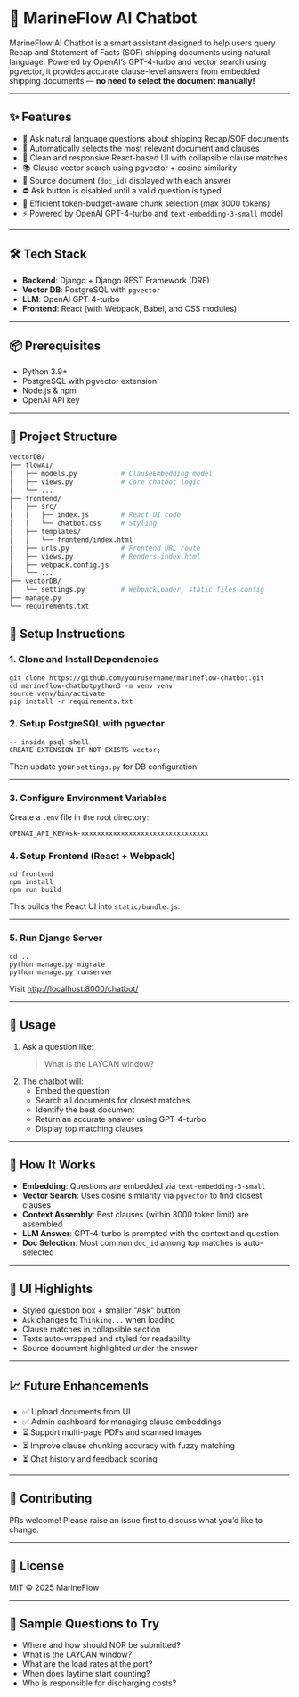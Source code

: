 # 🚢 MarineFlow AI Chatbot

MarineFlow AI Chatbot is a smart assistant designed to help users query Recap and Statement of Facts (SOF) shipping documents using natural language. Powered by OpenAI’s GPT-4-turbo and vector search using pgvector, it provides accurate clause-level answers from embedded shipping documents — **no need to select the document manually!**

---

## ✨ Features

- 🤖 Ask natural language questions about shipping Recap/SOF documents
- 📄 Automatically selects the most relevant document and clauses
- 💬 Clean and responsive React-based UI with collapsible clause matches
- 📚 Clause vector search using pgvector + cosine similarity
- 📌 Source document (`doc_id`) displayed with each answer
- ⛔ Ask button is disabled until a valid question is typed
- 🎯 Efficient token-budget-aware chunk selection (max 3000 tokens)
- ⚡ Powered by OpenAI GPT-4-turbo and `text-embedding-3-small` model

---

## 🛠️ Tech Stack

- **Backend**: Django + Django REST Framework (DRF)
- **Vector DB**: PostgreSQL with `pgvector`
- **LLM**: OpenAI GPT-4-turbo
- **Frontend**: React (with Webpack, Babel, and CSS modules)

---

## 📦 Prerequisites

- Python 3.9+
- PostgreSQL with pgvector extension
- Node.js & npm
- OpenAI API key

---

## 🧩 Project Structure

```bash
vectorDB/
├── flowAI/
│   ├── models.py           # ClauseEmbedding model
│   ├── views.py            # Core chatbot logic
│   └── ...
├── frontend/
│   ├── src/
│   │   ├── index.js        # React UI code
│   │   └── chatbot.css     # Styling
│   ├── templates/
│   │   └── frontend/index.html
│   ├── urls.py             # Frontend URL route
│   ├── views.py            # Renders index.html
│   ├── webpack.config.js
│   └── ...
├── vectorDB/
│   └── settings.py         # WebpackLoader, static files config
├── manage.py
└── requirements.txt
```

## 🚀 Setup Instructions

### 1. Clone and Install Dependencies

```
git clone https://github.com/yourusername/marineflow-chatbot.git
cd marineflow-chatbotpython3 -m venv venv
source venv/bin/activate
pip install -r requirements.txt
```

### 2. Setup PostgreSQL with pgvector

```
-- inside psql shell
CREATE EXTENSION IF NOT EXISTS vector;
```

</span></span></code></div></div></pre>

Then update your `settings.py` for DB configuration.

---

### 3. Configure Environment Variables

Create a `.env` file in the root directory:

```
OPENAI_API_KEY=sk-xxxxxxxxxxxxxxxxxxxxxxxxxxxxxxxx
```

### 4. Setup Frontend (React + Webpack)

```
cd frontend
npm install
npm run build
```

</span></span></code></div></div></pre>

This builds the React UI into `static/bundle.js`.

---

### 5. Run Django Server

```
cd ..
python manage.py migrate
python manage.py runserver
```

</span></span></code></div></div></pre>

Visit [http://localhost:8000/chatbot/]()

---

## 💬 Usage

1. Ask a question like:
   > What is the LAYCAN window?
   >
2. The chatbot will:
   * Embed the question
   * Search all documents for closest matches
   * Identify the best document
   * Return an accurate answer using GPT-4-turbo
   * Display top matching clauses

---

## 🧠 How It Works

* **Embedding**: Questions are embedded via `text-embedding-3-small`
* **Vector Search**: Uses cosine similarity via `pgvector` to find closest clauses
* **Context Assembly**: Best clauses (within 3000 token limit) are assembled
* **LLM Answer**: GPT-4-turbo is prompted with the context and question
* **Doc Selection**: Most common `doc_id` among top matches is auto-selected

---

## 🎨 UI Highlights

* Styled question box + smaller "Ask" button
* `Ask` changes to `Thinking...` when loading
* Clause matches in collapsible section
* Texts auto-wrapped and styled for readability
* Source document highlighted under the answer

---

## 📈 Future Enhancements

* ✅ Upload documents from UI
* ✅ Admin dashboard for managing clause embeddings
* ⏳ Support multi-page PDFs and scanned images
* ⏳ Improve clause chunking accuracy with fuzzy matching
* ⏳ Chat history and feedback scoring

---

## 🤝 Contributing

PRs welcome! Please raise an issue first to discuss what you’d like to change.

---

## 📝 License

MIT © 2025 MarineFlow

---

## 🧪 Sample Questions to Try

* Where and how should NOR be submitted?
* What is the LAYCAN window?
* What are the load rates at the port?
* When does laytime start counting?
* Who is responsible for discharging costs?
